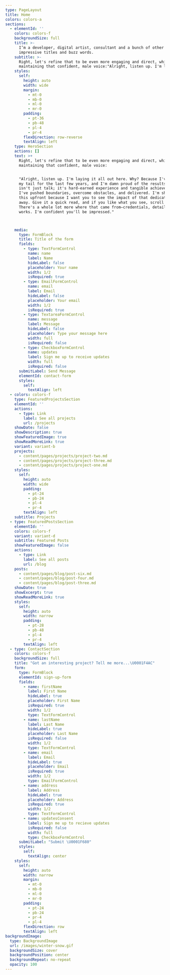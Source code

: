 ```yaml
---
type: PageLayout
title: Home
colors: colors-a
sections:
  - elementId: ''
    colors: colors-f
    backgroundSize: full
    title: >-
      I’m a developer, digital artist, consultant and a bunch of other
      impressive titles and buzz words.
    subtitle: >-
      Right, let's refine that to be even more engaging and direct, while
      maintaining that confident, male voice:"Alright, listen up. I'm laying it 
    styles:
      self:
        height: auto
        width: wide
        margin:
          - mt-0
          - mb-0
          - ml-0
          - mr-0
        padding:
          - pt-36
          - pb-48
          - pl-4
          - pr-4
        flexDirection: row-reverse
        textAlign: left
    type: HeroSection
    actions: []
    text: >+
      Right, let's refine that to be even more engaging and direct, while
      maintaining that confident, male voice:


      "Alright, listen up. I'm laying it all out here. Why? Because I've busted
      my tail for the last few years, and I'm damn proud of the results. This
      isn't just talk; it's hard-earned experience and tangible achievements.
      I've pushed boundaries, overcome obstacles, and delivered. I'm sharing
      this upfront because I want you to see the impact of that dedication right
      away. Give it a quick read, and if you like what you see, scroll down.
      There's a whole lot more where that came from—credentials, details, the
      works. I'm confident you'll be impressed."



    media:
      type: FormBlock
      title: Title of the form
      fields:
        - type: TextFormControl
          name: name
          label: Name
          hideLabel: false
          placeholder: Your name
          width: 1/2
          isRequired: true
        - type: EmailFormControl
          name: email
          label: Email
          hideLabel: false
          placeholder: Your email
          width: 1/2
          isRequired: true
        - type: TextareaFormControl
          name: message
          label: Message
          hideLabel: false
          placeholder: Type your message here
          width: full
          isRequired: false
        - type: CheckboxFormControl
          name: updates
          label: Sign me up to receive updates
          width: full
          isRequired: false
      submitLabel: Send Message
      elementId: contact-form
      styles:
        self:
          textAlign: left
  - colors: colors-f
    type: FeaturedProjectsSection
    elementId: ''
    actions:
      - type: Link
        label: See all projects
        url: /projects
    showDate: false
    showDescription: true
    showFeaturedImage: true
    showReadMoreLink: true
    variant: variant-b
    projects:
      - content/pages/projects/project-two.md
      - content/pages/projects/project-three.md
      - content/pages/projects/project-one.md
    styles:
      self:
        height: auto
        width: wide
        padding:
          - pt-24
          - pb-24
          - pl-4
          - pr-4
        textAlign: left
    subtitle: Projects
  - type: FeaturedPostsSection
    elementId: ''
    colors: colors-f
    variant: variant-d
    subtitle: Featured Posts
    showFeaturedImage: false
    actions:
      - type: Link
        label: See all posts
        url: /blog
    posts:
      - content/pages/blog/post-six.md
      - content/pages/blog/post-four.md
      - content/pages/blog/post-three.md
    showDate: true
    showExcerpt: true
    showReadMoreLink: true
    styles:
      self:
        height: auto
        width: narrow
        padding:
          - pt-28
          - pb-48
          - pl-4
          - pr-4
        textAlign: left
  - type: ContactSection
    colors: colors-f
    backgroundSize: full
    title: "Got an interesting project? Tell me more...\U0001F4AC"
    form:
      type: FormBlock
      elementId: sign-up-form
      fields:
        - name: firstName
          label: First Name
          hideLabel: true
          placeholder: First Name
          isRequired: true
          width: 1/2
          type: TextFormControl
        - name: lastName
          label: Last Name
          hideLabel: true
          placeholder: Last Name
          isRequired: false
          width: 1/2
          type: TextFormControl
        - name: email
          label: Email
          hideLabel: true
          placeholder: Email
          isRequired: true
          width: 1/2
          type: EmailFormControl
        - name: address
          label: Address
          hideLabel: true
          placeholder: Address
          isRequired: true
          width: 1/2
          type: TextFormControl
        - name: updatesConsent
          label: Sign me up to recieve updates
          isRequired: false
          width: full
          type: CheckboxFormControl
      submitLabel: "Submit \U0001F680"
      styles:
        self:
          textAlign: center
    styles:
      self:
        height: auto
        width: narrow
        margin:
          - mt-0
          - mb-0
          - ml-0
          - mr-0
        padding:
          - pt-24
          - pb-24
          - pr-4
          - pl-4
        flexDirection: row
        textAlign: left
backgroundImage:
  type: BackgroundImage
  url: /images/winter-snow.gif
  backgroundSize: cover
  backgroundPosition: center
  backgroundRepeat: no-repeat
  opacity: 100
---
```


